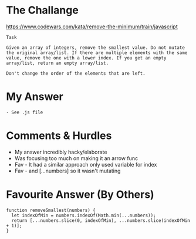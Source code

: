 # The Challange

https://www.codewars.com/kata/remove-the-minimum/train/javascript

```
Task

Given an array of integers, remove the smallest value. Do not mutate the original array/list. If there are multiple elements with the same value, remove the one with a lower index. If you get an empty array/list, return an empty array/list.

Don't change the order of the elements that are left.
```

# My Answer

```
- See .js file
```

# Comments & Hurdles

- My answer incredibly hacky/elaborate
- Was focusing too much on making it an arrow func
- Fav - It had a similar approach only used variable for index
- Fav - and [...numbers] so it wasn't mutating

# Favourite Answer (By Others)

```
function removeSmallest(numbers) {
  let indexOfMin = numbers.indexOf(Math.min(...numbers));
  return [...numbers.slice(0, indexOfMin), ...numbers.slice(indexOfMin + 1)];
}
```
